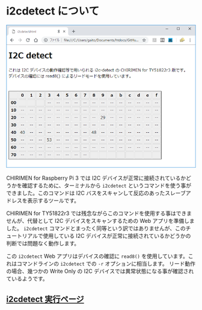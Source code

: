 # i2cdetect について

![i2cdetect](imgs/i2cdetect/i2cdetect.png)  


CHIRIMEN for Raspberry Pi 3 では I2C デバイスが正常に接続されているかどうかを確認するために、ターミナルから `i2cdetect` というコマンドを使う事ができました。このコマンドは I2C バスをスキャンして反応のあったスレーブアドレスを表示するツールです。  

CHIRIMEN for TY51822r3 では残念ながらこのコマンドを使用する事はできませんが、代替として I2C デバイスをスキャンするための Web アプリを準備しました。
`i2cdetect` コマンドとまったく同等という訳ではありませんが、このチュートリアルで使用している I2C デバイスが正常に接続されているかどうかの判断では問題なく動作します。

この `i2cdetect` Web アプリはデバイスの確認に `read8()` を使用しています。これはコマンドラインの `i2cdetect` での `-r` オプションに相当します。
リード動作の場合、幾つかの Write Only の I2C デバイスでは異常状態になる事が確認されているようです。

## [i2cdetect 実行ページ](examples/i2cdetect.html)  
